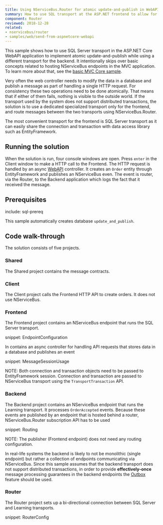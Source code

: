 ```yaml
---
title: Using NServiceBus.Router for atomic update-and-publish in WebAPI
summary: How to use SQL transport at the ASP.NET frontend to allow for atomic update-and-publish and NServiceBus.Router to connect frontend to backend transport
component: Router
reviewed: 2018-12-28
related:
- nservicebus/router
- samples/web/send-from-aspnetcore-webapi
---
```



This sample shows how to use SQL Server transport in the ASP.NET Core WebAPI application to implement atomic update-and-publish while using a different transport for the backend. It intentionally skips over basic concepts related to hosting NServiceBus endpoints in the MVC application. To learn more about that, see the [basic MVC Core sample](/samples/web/send-from-aspnetcore-webapi).

Very often the web controller needs to modify the data in a database and publish a message as part of handling a single HTTP request. For consistency these two operations need to be done atomically. That means that if either of them fails, nothing is visible to the outside world. If the transport used by the system does not support distributed transactions, the solution is to use a dedicated specialized transport only for the frontend, and route messages between the two transports using NServiceBus.Router. 

The most convenient transport for the frontend is SQL Server transport as it can easily share the connection and transaction with data access library such as EntityFramework.


## Running the solution

When the solution is run, four console windows are open. Press `enter` in the Client window to make a HTTP call to the Frontend. The HTTP request is handled by an async [WebAPI](https://www.asp.net/web-api) controller. It creates an `Order` entity through EntityFramework and publishes an NServiceBus even. The event is router, via the Router, to the Backend application which logs the fact that it received the message. 


## Prerequisites

include: sql-prereq

This sample automatically creates database `update_and_publish`.


## Code walk-through

The solution consists of five projects.


### Shared

The Shared project contains the message contracts.


### Client

The Client project calls the Frontend HTTP API to create orders. It does not use NServiceBus.


### Frontend

The Frontend project contains an NServiceBus endpoint that runs the SQL Server transport.

snippet: EndpointConfiguration

In contains an async controller for handling API requests that stores data in a database and publishes an event

snippet: MessageSessionUsage

NOTE: Both connection and transaction objects need to be passed to EntityFramework session. Connection and transaction are passed to NServiceBus transport using the `TransportTransaction` API.


### Backend

The Backend project contains an NServiceBus endpoint that runs the Learning transport. It processes `OrderAccepted` events. Because these events are published by an endpoint that is hosted behind a router, NServiceBus.Router subscription API has to be used

snippet: Routing

NOTE: The publisher (Frontend endpoint) does not need any routing configuration.

In real-life systems the backend is likely to not be monolithic (single endpoint) but rather a collection of endpoints communicating via NServiceBus. Since this sample assumes that the backend transport does not support distributed transactions, in order to provide **effectively-once** message processing guarantees in the backend endpoints the [Outbox](/nservicebus/outbox) feature should be used.

### Router

The Router project sets up a bi-directional connection between SQL Server and Learning transports.

snippet: RouterConfig